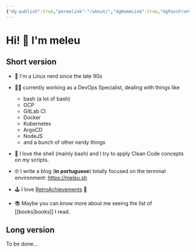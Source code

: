 ```yaml
---
{"dg-publish":true,"permalink":"/about/","dgHomeLink":true,"dgPassFrontmatter":false,"dgShowBacklinks":true,"dgShowLocalGraph":true}
---
```



# Hi! 👋 I'm meleu

## Short version

- 🐧 I'm a Linux nerd since the late 90s

- 🧑‍💻 currently working as a DevOps Specialist, dealing with things like
    - bash (a lot of bash)
    - GCP
    - GitLab CI
    - Docker
    - Kubernetes
    - ArgoCD
    - NodeJS
    - and a bunch of other nerdy things

- 🐚 I love the shell (mainly bash) and I try to apply Clean Code concepts on my scripts.

- 🤓 I write a blog (**in portuguese**) totally focused on the terminal environment: <https://meleu.sh>

- 🕹️ I love [RetroAchievements](https://retroachievements.org/) 👾

- 📚 Maybe you can know more about me seeing the list of [[books|books]] I read.


## Long version

To be done...